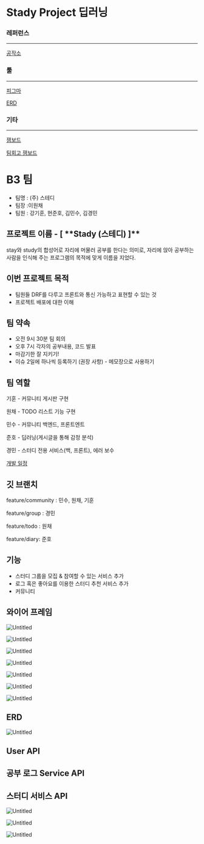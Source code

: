 # Stady Project 딥러닝

### 레퍼런스

---

[공작소](https://www.gongzakso.com/)

### 툴

---

[피그마](https://www.figma.com/file/kBCcltpdL2D6QG6kQV01cD/Untitled?node-id=0%3A1)

[ERD](https://www.erdcloud.com/d/BYxpMAdg9QcLRupjg)

### 기타

---

[잼보드](https://jamboard.google.com/d/1Bdh9nlqy0WqR_PLrCOJHXvcz_ZwfgXGMfQTYgqp4UXY/viewer?f=0)

[팀회고 잼보드](https://jamboard.google.com/d/1YwARzhHt1EIsbWT8DFY1Zb3etAGyrNoriYOINm-xkTw/viewer?ts=635255fc&f=3)

# **B3 팀**

- 팀명 : (주) 스테디
- 팀장 :이원채
- 팀원 : 강기훈, 현준호, 김민수, 김경민

## 프로젝트 이름 - [ **Stady (스테디) ]\*\*

stay와 study의 합성어로 자리에 머물러 공부를 한다는 의미로, 자리에 앉아 공부하는 사람을 인식해 주는 프로그램의 목적에 맞게 이름을 지었다.

## 이번 프로젝트 목적

- 팀원들 DRF를 다루고 프론트와 통신 가능하고 표현할 수 있는 것
- 프로젝트 배포에 대한 이해

## 팀 약속

- 오전 9시 30분 팀 회의
- 오후 7시 각자의 공부내용, 코드 발표
- 마감기한 잘 지키기!
- 이슈 2일에 하나씩 등록하기 (권장 사항) - 메모장으로 사용하기

## 팀 역할

기훈 - 커뮤니티 게시판 구현

원채 - TODO 리스트 기능 구현

민수 - 커뮤니티 백엔드, 프론트엔트

준호 - 딥러닝(게시글을 통해 감정 분석)

경민 - 스터디 전용 서비스(백, 프론트), 에러 보수

[개발 일정](https://www.notion.so/bfc4f0a3b08a4061a52b6dd0d9bedb8d)

## 깃 브랜치

feature/community : 민수, 원채, 기훈

feature/group : 경민

feature/todo : 원채

feature/diary: 준호

## 기능

- 스터디 그룹을 모집 & 참여할 수 있는 서비스 추가
- 로그 혹은 좋아요를 이용한 스터디 추천 서비스 추가
- 커뮤니티

## 와이어 프레임

![Untitled](Stady%20Project%20%E1%84%83%E1%85%B5%E1%86%B8%E1%84%85%E1%85%A5%E1%84%82%E1%85%B5%E1%86%BC%20e26f69aaaa914a09a8f067f2fd4ca1fb/Untitled.png)

![Untitled](Stady%20Project%20%E1%84%83%E1%85%B5%E1%86%B8%E1%84%85%E1%85%A5%E1%84%82%E1%85%B5%E1%86%BC%20e26f69aaaa914a09a8f067f2fd4ca1fb/Untitled%201.png)

![Untitled](Stady%20Project%20%E1%84%83%E1%85%B5%E1%86%B8%E1%84%85%E1%85%A5%E1%84%82%E1%85%B5%E1%86%BC%20e26f69aaaa914a09a8f067f2fd4ca1fb/Untitled%202.png)

![Untitled](Stady%20Project%20%E1%84%83%E1%85%B5%E1%86%B8%E1%84%85%E1%85%A5%E1%84%82%E1%85%B5%E1%86%BC%20e26f69aaaa914a09a8f067f2fd4ca1fb/Untitled%203.png)

![Untitled](Stady%20Project%20%E1%84%83%E1%85%B5%E1%86%B8%E1%84%85%E1%85%A5%E1%84%82%E1%85%B5%E1%86%BC%20e26f69aaaa914a09a8f067f2fd4ca1fb/Untitled%204.png)

![Untitled](Stady%20Project%20%E1%84%83%E1%85%B5%E1%86%B8%E1%84%85%E1%85%A5%E1%84%82%E1%85%B5%E1%86%BC%20e26f69aaaa914a09a8f067f2fd4ca1fb/Untitled%205.png)

![Untitled](Stady%20Project%20%E1%84%83%E1%85%B5%E1%86%B8%E1%84%85%E1%85%A5%E1%84%82%E1%85%B5%E1%86%BC%20e26f69aaaa914a09a8f067f2fd4ca1fb/Untitled%206.png)

## ERD

![Untitled](Stady%20Project%20%E1%84%83%E1%85%B5%E1%86%B8%E1%84%85%E1%85%A5%E1%84%82%E1%85%B5%E1%86%BC%20e26f69aaaa914a09a8f067f2fd4ca1fb/Untitled%207.png)

## User API

## 공부 로그 Service API

## 스터디 서비스 API

![Untitled](https://www.notion.so/Stady-Project-e26f69aaaa914a09a8f067f2fd4ca1fb#dc7ee797842d4a5285182c8c8b938d39)

![Untitled](https://www.notion.so/Stady-Project-e26f69aaaa914a09a8f067f2fd4ca1fb#d5c5e194fcf7492981fc7efb6aeff106)

![Untitled](https://www.notion.so/Stady-Project-e26f69aaaa914a09a8f067f2fd4ca1fb#962845bc1bd94850a67b466ab6b0438a)
